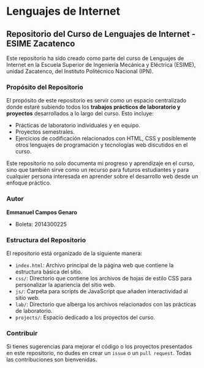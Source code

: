 # Lenguajes de Internet

## Repositorio del Curso de Lenguajes de Internet - ESIME Zacatenco

Este repositorio ha sido creado como parte del curso de Lenguajes de Internet en la Escuela Superior de Ingeniería Mecánica y Eléctrica (ESIME), unidad Zacatenco, del Instituto Politécnico Nacional (IPN).

### Propósito del Repositorio

El propósito de este repositorio es servir como un espacio centralizado donde estaré subiendo todos los **trabajos prácticos de laboratorio y proyectos** desarrollados a lo largo del curso. Esto incluye:

- Prácticas de laboratorio individuales y en equipo.
- Proyectos semestrales.
- Ejercicios de codificación relacionados con HTML, CSS y posiblemente otros lenguajes de programación y tecnologías web discutidos en el curso.

Este repositorio no solo documenta mi progreso y aprendizaje en el curso, sino que también sirve como un recurso para futuros estudiantes y para cualquier persona interesada en aprender sobre el desarrollo web desde un enfoque práctico.

### Autor

**Emmanuel Campos Genaro**

- Boleta: 2014300225

### Estructura del Repositorio

El repositorio está organizado de la siguiente manera:

- `index.html`: Archivo principal de la página web que contiene la estructura básica del sitio.
- `css/`: Directorio que contiene los archivos de hojas de estilo CSS para personalizar la apariencia del sitio web.
- `js/`: Carpeta para scripts de JavaScript que añaden interactividad al sitio web.
- `lab/`: Directorio que alberga los archivos relacionados con las prácticas de laboratorio.
- `projects/`: Espacio dedicado a los proyectos del curso.


### Contribuir

Si tienes sugerencias para mejorar el código o los proyectos presentados en este repositorio, no dudes en crear un `issue` o un `pull request`. Todas las contribuciones son bienvenidas.

